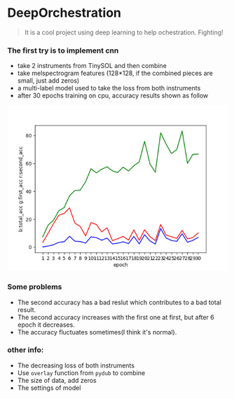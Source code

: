 # DeepOrchestration

> It is a cool project using deep learning to help ochestration. Fighting!


### The first try is to implement cnn
- take 2 instruments from TinySOL and then combine 
- take melspectrogram features (128*128, if the combined pieces are small, just add zeros)
- a multi-label model used to take the loss from both instruments
- after 30 epochs training on cpu, accuracy results shown as follow

![acc](./acc.png) 


### Some problems
- The second accuracy has a bad reslut which contributes to a bad total result.
- The second accuracy increases with the first one at first, but after 6 epoch it decreases.
- The accuracy fluctuates sometimes(I think it's normal).

### other info:
- The decreasing loss of both instruments 
- Use `overlay` function from `pydub` to combine
- The size of data, add zeros 
- The settings of model





